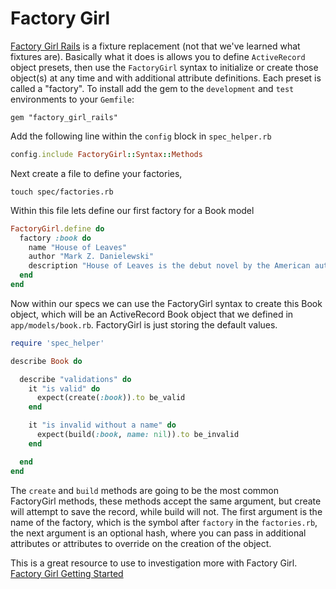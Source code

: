 # Factory Girl

[Factory Girl Rails](https://github.com/thoughtbot/factory_girl_rails) is a fixture replacement (not that we've learned what fixtures are). Basically what it does is allows you to define `ActiveRecord` object presets, then use the `FactoryGirl` syntax to initialize or create those object(s) at any time and with additional attribute definitions. Each preset is called a "factory". To install add the gem to the `development` and `test` environments to your `Gemfile`:

    gem "factory_girl_rails"

Add the following line within the `config` block in `spec_helper.rb`
```ruby
config.include FactoryGirl::Syntax::Methods
```
Next create a file to define your factories,

    touch spec/factories.rb

Within this file lets define our first factory for a Book model
```ruby
FactoryGirl.define do
  factory :book do
    name "House of Leaves"
    author "Mark Z. Danielewski"
    description "House of Leaves is the debut novel by the American author Mark Z. Danielewski, published by Pantheon Books. The novel quickly became a bestseller following its release on March 7, 2000. It was followed by a companion piece, The Whalestoe Letters"
  end
end
```

Now within our specs we can use the FactoryGirl syntax to create this Book object, which will be an ActiveRecord Book object that we defined in `app/models/book.rb`. FactoryGirl is just storing the default values.
```ruby
require 'spec_helper'

describe Book do

  describe "validations" do
    it "is valid" do
      expect(create(:book)).to be_valid
    end

    it "is invalid without a name" do
      expect(build(:book, name: nil)).to be_invalid
    end

  end
end
```

The `create` and `build` methods are going to be the most common FactoryGirl methods, these methods accept the same argument, but create will attempt to save the record, while build will not. The first argument is the name of the factory, which is the symbol after `factory` in the `factories.rb`, the next argument is an optional hash, where you can pass in additional attributes or attributes to override on the creation of the object.

This is a great resource to use to investigation more with Factory Girl.
[Factory Girl Getting Started](http://www.rubydoc.info/gems/factory_girl/file/GETTING_STARTED.md)
